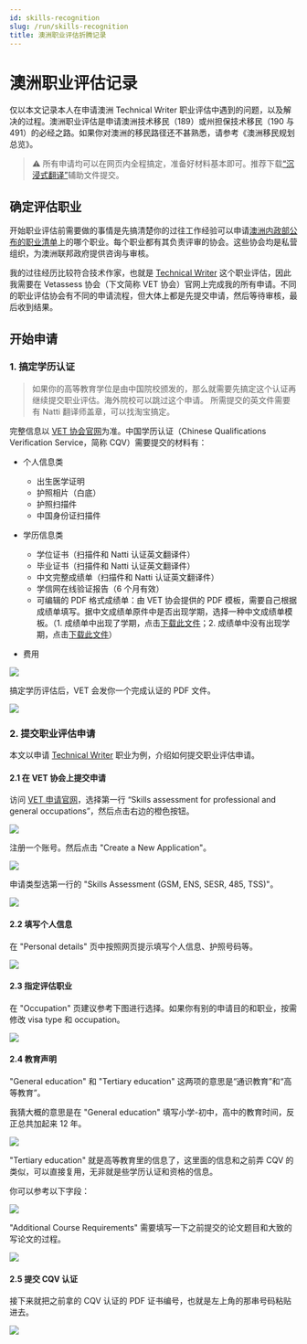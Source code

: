 ```yaml
---
id: skills-recognition
slug: /run/skills-recognition
title: 澳洲职业评估折腾记录
---
```


# 澳洲职业评估记录

仅以本文记录本人在申请澳洲 Technical Writer 职业评估中遇到的问题，以及解决的过程。澳洲职业评估是申请澳洲技术移民（189）或州担保技术移民（190 与 491）的必经之路。如果你对澳洲的移民路径还不甚熟悉，请参考《澳洲移民规划总览》。

> ⚠️ 所有申请均可以在网页内全程搞定，准备好材料基本即可。推荐下载[“沉浸式翻译”](https://immersivetranslate.com/zh-Hans/)辅助文件提交。

## 确定评估职业

开始职业评估前需要做的事情是先搞清楚你的过往工作经验可以申请[澳洲内政部公布的职业清单](https://immi.homeaffairs.gov.au/visas/working-in-australia/skill-occupation-list)上的哪个职业。每个职业都有其负责评审的协会。这些协会均是私营组织，为澳洲联邦政府提供咨询与审核。

我的过往经历比较符合技术作家，也就是 [Technical Writer](https://www.vetassess.com.au/check-my-occupation/professional-occupations/technical-writer) 这个职业评估，因此我需要在 Vetassess 协会（下文简称 VET 协会）官网上完成我的所有申请。不同的职业评估协会有不同的申请流程，但大体上都是先提交申请，然后等待审核，最后收到结果。

## 开始申请

### 1. 搞定学历认证

> 如果你的高等教育学位是由中国院校颁发的，那么就需要先搞定这个认证再继续提交职业评估。海外院校可以跳过这个申请。
> 所需提交的英文件需要有 Natti 翻译师盖章，可以找淘宝搞定。

完整信息以 [VET 协会官网](https://www.vetassess.com.au/skills-assessment-for-migration/chinese-qualifications-verification-service)为准。中国学历认证（Chinese Qualifications Verification Service，简称 CQV）需要提交的材料有：

- 个人信息类
  - 出生医学证明
  - 护照相片（白底）
  - 护照扫描件
  - 中国身份证扫描件

- 学历信息类
  - 学位证书（扫描件和 Natti 认证英文翻译件）
  - 毕业证书（扫描件和 Natti 认证英文翻译件）
  - 中文完整成绩单（扫描件和 Natti 认证英文翻译件）
  - 学信网在线验证报告（6 个月有效）
  - 可编辑的 PDF 格式成绩单：由 VET 协会提供的 PDF 模板，需要自己根据成绩单填写。据中文成绩单原件中是否出现学期，选择一种中文成绩单模板。（1. 成绩单中出现了学期，点击[下载此文件](https://www.vetassess.com.au/sites/default/files/2023-11/Chinese%20academic%20transcript%20with%20semesters.pdf)；2. 成绩单中没有出现学期，点击[下载此文件](https://www.vetassess.com.au/sites/default/files/2023-11/Chinese%20academic%20transcript%20without%20semesters.pdf)）

- 费用

![](https://r2.xmsex.net/2024/09/ecde2ce0cbe6f261038c0006eff9207d.png)

搞定学历评估后，VET 会发你一个完成认证的 PDF 文件。

![](https://r2.xmsex.net/2024/09/efa8987fe80002febd6ba4c8f4037710.png)

### 2. 提交职业评估申请

本文以申请 [Technical Writer](https://www.vetassess.com.au/check-my-occupation/professional-occupations/technical-writer) 职业为例，介绍如何提交职业评估申请。

#### 2.1 在 VET 协会上提交申请

访问 [VET 申请官网](https://www.vetassess.com.au/login)，选择第一行 “Skills assessment for professional and general occupations”，然后点击右边的橙色按钮。

![](https://r2.xmsex.net/2024/09/82fe2247e852e57a6c272c79d4ed7efe.png)

注册一个账号。然后点击 "Create a New Application"。

![](https://r2.xmsex.net/2024/09/8268296a26c53d84c020604d81f211ba.png)

申请类型选第一行的 "Skills Assessment (GSM, ENS, SESR, 485, TSS)"。

![](https://r2.xmsex.net/2024/09/f2da229d68e0542ad15bdb5a0530d82e.png)

#### 2.2 填写个人信息

在 "Personal details" 页中按照网页提示填写个人信息、护照号码等。

![](https://r2.xmsex.net/2024/09/b9cffacdcaaa19d46d7b7e4c85931ed4.png)

#### 2.3 指定评估职业

在 "Occupation" 页建议参考下图进行选择。如果你有别的申请目的和职业，按需修改 visa type 和 occupation。

![](https://r2.xmsex.net/2024/09/0a65cf062d1eec0cab0fd637f62c7b77.png)

#### 2.4 教育声明

"General education" 和 "Tertiary education" 这两项的意思是“通识教育”和“高等教育”。

我猜大概的意思是在 "General education" 填写小学-初中，高中的教育时间，反正总共加起来 12 年。

![](https://r2.xmsex.net/2024/09/5950474337ee93357d3fe5bd4ad0fed3.png)

"Tertiary education" 就是高等教育里的信息了，这里面的信息和之前弄 CQV 的类似，可以直接复用，无非就是些学历认证和资格的信息。

你可以参考以下字段：

![](https://r2.xmsex.net/2024/09/3608d1ba5638565551860bf8a4165f8c.png)

"Additional Course Requirements" 需要填写一下之前提交的论文题目和大致的写论文的过程。

![](https://r2.xmsex.net/2024/09/1d14486f6162ccbc98a79e3bd7537646.png)

#### 2.5 提交 CQV 认证

接下来就把之前拿的 CQV 认证的 PDF 证书编号，也就是左上角的那串号码粘贴进去。

![](https://r2.xmsex.net/2024/09/41b97d8d2712ca465de6b7aa0e8c25bc.png)